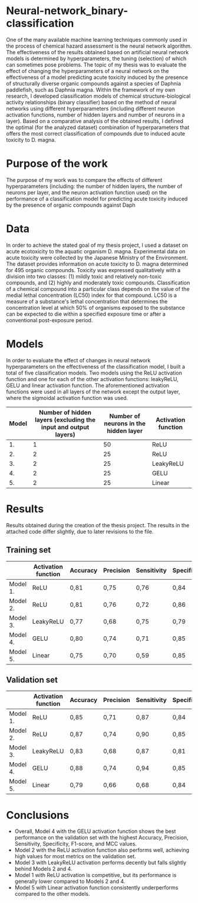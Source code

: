 # Neural-network_binary-classification

One of the many available machine learning techniques commonly used in the process of chemical hazard assessment is the neural network algorithm. The effectiveness of the results obtained based on artificial neural network models is determined by hyperparameters, the tuning (selection) of which can sometimes pose problems.  The topic of my thesis was to evaluate the effect of changing the hyperparameters of a neural network on the effectiveness of a model predicting acute toxicity induced by the presence of structurally diverse organic compounds against a species of Daphnia paddlefish, such as Daphnia magna.
Within the framework of my own research, I developed classification models of chemical structure-biological activity relationships (binary classifier) based on the method of neural networks using different hyperparameters (including different neuron activation functions, number of hidden layers and number of neurons in a layer). Based on a comparative analysis of the obtained results, I defined the optimal (for the analyzed dataset) combination of hyperparameters that offers the most correct classification of compounds due to induced acute toxicity to D. magna.

# Purpose of the work
The purpose of my work was to compare the effects of different hyperparameters (including: the number of hidden layers, the number of neurons per layer, and the neuron activation function used) on the performance of a classification model for predicting acute toxicity induced by the presence of organic compounds against Daph

# Data
In order to achieve the stated goal of my thesis project, I used a dataset on acute ecotoxicity to the aquatic organism D. magna. Experimental data on acute toxicity were collected by the Japanese Ministry of the Environment. The dataset provides information on acute toxicity to D. magna determined for 495 organic compounds. Toxicity was expressed qualitatively with a division into two classes: (1) mildly toxic and relatively non-toxic compounds, and (2) highly and moderately toxic compounds. Classification of a chemical compound into a particular class depends on the value of the medial lethal concentration (LC50) index for that compound. LC50 is a measure of a substance's lethal concentration that determines the concentration level at which 50% of organisms exposed to the substance can be expected to die within a specified exposure time or after a conventional post-exposure period.

# Models
In order to evaluate the effect of changes in neural network hyperparameters on the effectiveness of the classification model, I built a total of five classification models. Two models using the ReLU activation function and one for each of the other activation functions: leakyReLU, GELU and linear activation function. The aforementioned activation functions were used in all layers of the network except the output layer, where the sigmoidal activation function was used.

|     Model    |     Number of hidden   layers (excluding the input and output layers)    |     Number of   neurons in the hidden layer    |     Activation function    |
|--------------|--------------------------------------------------------------------------|------------------------------------------------|----------------------------|
|     1.       |     1                                                                    |     50                                         |     ReLU                   |
|     2.       |     2                                                                    |     25                                         |     ReLU                   |
|     3.       |     2                                                                    |     25                                         |     LeakyReLU              |
|     4.       |     2                                                                    |     25                                         |     GELU                   |
|     5.       |     2                                                                    |     25                                         |     Linear                 |

# Results

Results obtained during the creation of the thesis project. The results in the attached code differ slightly, due to later revisions to the file.

## Training set
|          | Activation  function | Accuracy    | Precision   | Sensitivity | Specificity | F1-score    | MCC         |
|----------|----------------------|-------------|-------------|-------------|-------------|-------------|-------------|
| Model 1. |     ReLU             |     0,81    |     0,75    |     0,76    |     0,84    |     0,75    |     0,60    |
| Model 2. |     ReLU             |     0,81    |     0,76    |     0,72    |     0,86    |     0,74    |     0,58    |
| Model 3. |     LeakyReLU        |     0,77    |     0,68    |     0,75    |     0,79    |     0,71    |     0,53    |
| Model 4. |     GELU             |     0,80    |     0,74    |     0,71    |     0,85    |     0,72    |     0,56    |
| Model 5. |     Linear           |     0,75    |     0,70    |     0,59    |     0,85    |     0,64    |     0,45    |

## Validation set
|          | Activation  function | Accuracy  | Precision | Sensitivity | Specificity | F1-score | MCC  |
|----------|----------------------|-----------|-----------|-------------|-------------|----------|------|
| Model 1. | ReLU                 | 0,85      | 0,71      | 0,87        | 0,84        | 0,78     | 0,67 |
| Model 2. | ReLU                 | 0,87      | 0,74      | 0,90        | 0,85        | 0,81     | 0,72 |
| Model 3. | LeakyReLU            | 0,83      | 0,68      | 0,87        | 0,81        | 0,76     | 0,64 |
| Model 4. | GELU                 | 0,88      | 0,74      | 0,94        | 0,85        | 0,83     | 0,75 |
| Model 5. | Linear               | 0,79      | 0,66      | 0,68        | 0,84        | 0,67     | 0,51 |

# Conclusions

- Overall, Model 4 with the GELU activation function shows the best performance on the validation set with the highest Accuracy, Precision, Sensitivity, Specificity, F1-score, and MCC values.
- Model 2 with the ReLU activation function also performs well, achieving high values for most metrics on the validation set.
- Model 3 with LeakyReLU activation performs decently but falls slightly behind Models 2 and 4.
- Model 1 with ReLU activation is competitive, but its performance is generally lower compared to Models 2 and 4.
- Model 5 with Linear activation function consistently underperforms compared to the other models.

